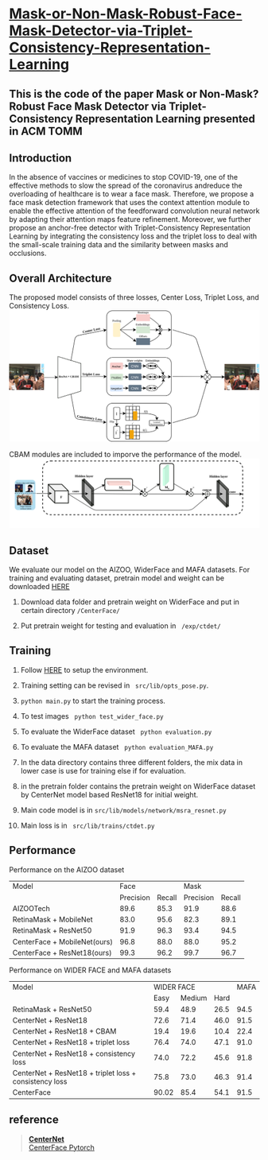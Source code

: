 # [Mask-or-Non-Mask-Robust-Face-Mask-Detector-via-Triplet-Consistency-Representation-Learning](https://arxiv.org/pdf/2110.00523.pdf)
## This is the code of the paper Mask or Non-Mask? Robust Face Mask Detector via Triplet-Consistency Representation Learning presented in ACM TOMM

## Introduction
In the absence of vaccines or medicines to stop COVID-19, one of the effective methods to slow the spread of the coronavirus andreduce the overloading of healthcare is to wear a face mask. Therefore, we propose a face mask detection framework that uses the context attention module to enable the effective attention of the feedforward convolution neural network by adapting their attention maps feature refinement. Moreover, we further propose an anchor-free detector with Triplet-Consistency Representation Learning by integrating the consistency loss and the triplet loss to deal with the small-scale training data and the similarity between masks and occlusions.


## Overall Architecture
The proposed model consists of three losses, Center Loss, Triplet Loss, and Consistency Loss.
<img src="images/losses.png" width="750">

CBAM modules are included to imporve the performance of the model.
<img src="images/resnet_cbam.png" width="750">

## Dataset
We evaluate our model on the AIZOO, WiderFace and MAFA datasets. For training and evaluating dataset, pretrain model and weight can be downloaded [HERE](https://drive.google.com/drive/folders/1f73m2ZjcuZFnGJq62Tc2qGMWqgRciipq?usp=sharing)
1. Download data folder and pretrain weight on WiderFace and put in certain directory ```/CenterFace/```

2. Put pretrain weight for testing and evaluation in ``` /exp/ctdet/```
## Training
1. Follow [HERE](https://github.com/chenjun2hao/CenterFace.pytorch) to setup the environment.

2. Training setting can be revised in ``` src/lib/opts_pose.py```.

3. ```python main.py``` to start the training process.

4. To test images ``` python test_wider_face.py```

5. To evaluate the WiderFace dataset ``` python evaluation.py```

6. To evaluate the MAFA dataset ``` python evaluation_MAFA.py```

7. In the data directory contains three different folders, the mix data in lower case is use for training else if for evaluation.

8. in the pretrain folder contains the pretrain weight on WiderFace dataset by CenterNet model based ResNet18 for initial weight.

9. Main code model is in ```src/lib/models/network/msra_resnet.py```

10. Main loss is in ``` src/lib/trains/ctdet.py```

## Performance
Performance on the AIZOO dataset

<table>
  <tr>
    <td>Model</td>
    <td colspan="2">Face</td>
    <td colspan="2">Mask</td>
  </tr>
  <tr>
    <td></td>
    <td>Precision</td>
    <td>Recall</td>
    <td>Precision</td>
    <td>Recall</td>
  </tr>
  <tr>
    <td>AIZOOTech</td>
    <td>89.6</td>
    <td>85.3</td>
    <td>91.9</td>
    <td>88.6</td>
  </tr>
  <tr>
    <td>RetinaMask + MobileNet</td>
    <td>83.0</td>
    <td>95.6</td>
    <td>82.3</td>
    <td>89.1</td>
  </tr>
  <tr>
    <td>RetinaMask + ResNet50</td>
    <td>91.9</td>
    <td>96.3</td>
    <td>93.4</td>
    <td>94.5</td>
  </tr>
  <tr>
    <td>CenterFace + MobileNet(ours)</td>
    <td>96.8</td>
    <td>88.0</td>
    <td>88.0</td>
    <td>95.2</td>
  </tr>
  <tr>
    <td>CenterFace + ResNet18(ours)</td>
    <td>99.3</td>
    <td>96.2</td>
    <td>99.7</td>
    <td>96.7</td>
  </tr>
</table>

Performance on WIDER FACE and MAFA datasets

<table>
  <tr>
    <td>Model</td>
    <td colspan="3">WIDER FACE</td>
    <td>MAFA</td>
  </tr>
  <tr>
    <td></td>
    <td>Easy</td>
    <td>Medium</td>
    <td>Hard</td>
    <td></td>
  </tr>
  <tr>
    <td>RetinaMask + ResNet50</td>
    <td>59.4</td>
    <td>48.9</td>
    <td>26.5</td>
    <td>94.5</td>
  </tr>
  <tr>
    <td>CenterNet + ResNet18</td>
    <td>72.6</td>
    <td>71.4</td>
    <td>46.0</td>
    <td>91.5</td>
  </tr>
  <tr>
    <td>CenterNet + ResNet18 + CBAM</td>
    <td>19.4</td>
    <td>19.6</td>
    <td>10.4</td>
    <td>22.4</td>
  </tr>
  <tr>
    <td>CenterNet + ResNet18 + triplet loss</td>
    <td>76.4</td>
    <td>74.0</td>
    <td>47.1</td>
    <td>91.0</td>
  </tr>
  <tr>
    <td>CenterNet + ResNet18 + consistency loss</td>
    <td>74.0</td>
    <td>72.2</td>
    <td>45.6</td>
    <td>91.8</td>
  </tr>
  <tr>
    <td>CenterNet + ResNet18 + triplet loss + consistency loss</td>
    <td>75.8</td>
    <td>73.0</td>
    <td>46.3</td>
    <td>91.4</td>
  </tr>
  <tr>
    <td>CenterFace</td>
    <td>90.02</td>
    <td>85.4</td>
    <td>54.1</td>
    <td>91.5</td>
  </tr>
</table>

## reference
> [**CenterNet**](https://github.com/xingyizhou/CenterNet)  
> [CenterFace Pytorch](https://github.com/chenjun2hao/CenterFace.pytorch)
